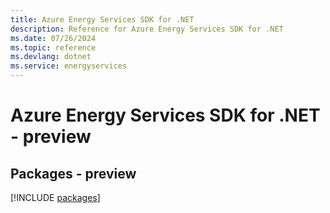 ```yaml
---
title: Azure Energy Services SDK for .NET
description: Reference for Azure Energy Services SDK for .NET
ms.date: 07/26/2024
ms.topic: reference
ms.devlang: dotnet
ms.service: energyservices
---
```

# Azure Energy Services SDK for .NET - preview
## Packages - preview
[!INCLUDE [packages](energy-services-index.md)]